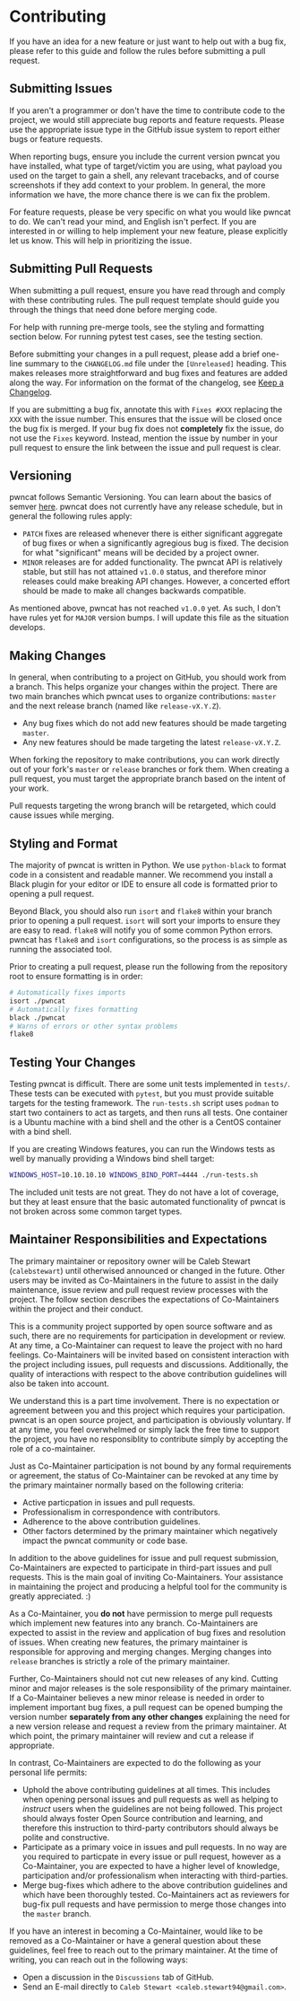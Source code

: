 # Contributing

If you have an idea for a new feature or just want to help out with a bug
fix, please refer to this guide and follow the rules before submitting a
pull request.

## Submitting Issues

If you aren't a programmer or don't have the time to contribute code to the
project, we would still appreciate bug reports and feature requests. Please
use the appropriate issue type in the GitHub issue system to report either
bugs or feature requests.

When reporting bugs, ensure you include the current version pwncat you have
installed, what type of target/victim you are using, what payload you used
on the target to gain a shell, any relevant tracebacks, and of course
screenshots if they add context to your problem. In general, the more
information we have, the more chance there is we can fix the problem.

For feature requests, please be very specific on what you would like pwncat
to do. We can't read your mind, and English isn't perfect. If you are
interested in or willing to help implement your new feature, please explicitly
let us know. This will help in prioritizing the issue.

## Submitting Pull Requests

When submitting a pull request, ensure you have read through and comply with
these contributing rules. The pull request template should guide you through
the things that need done before merging code.

For help with running pre-merge tools, see the styling and formatting section
below. For running pytest test cases, see the testing section.

Before submitting your changes in a pull request, please add a brief one-line
summary to the `CHANGELOG.md` file under the `[Unreleased]` heading. This makes
releases more straightforward and bug fixes and features are added along the way.
For information on the format of the changelog, see
[Keep a Changelog](https://keepachangelog.com/en/1.0.0/).

If you are submitting a bug fix, annotate this with `Fixes #XXX` replacing the
`XXX` with the issue number. This ensures that the issue will be closed once
the bug fix is merged. If your bug fix does not **completely** fix the issue,
do not use the `Fixes` keyword. Instead, mention the issue by number in your
pull request to ensure the link between the issue and pull request is clear.

## Versioning

pwncat follows Semantic Versioning. You can learn about the basics of semver
[here](https://semver.org). pwncat does not currently have any release
schedule, but in general the following rules apply:

- `PATCH` fixes are released whenever there is either significant aggregate of
  bug fixes or when a significantly agregious bug is fixed. The decision for
  what "significant" means will be decided by a project owner.
- `MINOR` releases are for added functionality. The pwncat API is relatively
  stable, but still has not attained `v1.0.0` status, and therefore minor
  releases could make breaking API changes. However, a concerted effort
  should be made to make all changes backwards compatible.

As mentioned above, pwncat has not reached `v1.0.0` yet. As such, I don't have
rules yet for `MAJOR` version bumps. I will update this file as the situation
develops.

## Making Changes

In general, when contributing to a project on GitHub, you should work from a
branch. This helps organize your changes within the project. There are two
main branches which pwncat uses to organize contributions: `master` and the
next release branch (named like `release-vX.Y.Z`).

- Any bug fixes which do not add new features should be made targeting `master`.
- Any new features should be made targeting the latest `release-vX.Y.Z`.

When forking the repository to make contributions, you can work directly out
of your fork's `master` or `release` branches or fork them. When creating a
pull request, you must target the appropriate branch based on the intent of
your work.

Pull requests targeting the wrong branch will be retargeted, which could
cause issues while merging.

## Styling and Format

The majority of pwncat is written in Python. We use `python-black` to format
code in a consistent and readable manner. We recommend you install a Black
plugin for your editor or IDE to ensure all code is formatted prior to
opening a pull request.

Beyond Black, you should also run `isort` and `flake8` within your branch
prior to opening a pull request. `isort` will sort your imports to ensure
they are easy to read. `flake8` will notify you of some common Python
errors. pwncat has `flake8` and `isort` configurations, so the process is
as simple as running the associated tool.

Prior to creating a pull request, please run the following from the repository
root to ensure formatting is in order:

```sh
# Automatically fixes imports
isort ./pwncat
# Automatically fixes formatting
black ./pwncat
# Warns of errors or other syntax problems
flake8
```

## Testing Your Changes

Testing pwncat is difficult. There are some unit tests implemented in `tests/`.
These tests can be executed with `pytest`, but you must provide suitable targets
for the testing framework. The `run-tests.sh` script uses `podman` to start two
containers to act as targets, and then runs all tests. One container is a Ubuntu
machine with a bind shell and the other is a CentOS container with a bind shell.

If you are creating Windows features, you can run the Windows tests as well by
manually providing a Windows bind shell target:

```sh
WINDOWS_HOST=10.10.10.10 WINDOWS_BIND_PORT=4444 ./run-tests.sh
```

The included unit tests are not great. They do not have a lot of coverage, but
they at least ensure that the basic automated functionality of pwncat is not
broken across some common target types.

## Maintainer Responsibilities and Expectations

The primary maintainer or repository owner will be Caleb Stewart (`calebstewart`)
until otherwised announced or changed in the future. Other users may be invited
as Co-Maintainers in the future to assist in the daily maintenance, issue review
and pull request review processes with the project. The follow section describes
the expectations of Co-Maintainers within the project and their conduct.

This is a community project supported by open source software and as such, there
are no requirements for participation in development or review. At any time, a
Co-Maintainer can request to leave the project with no hard feelings. Co-Maintainers
will be invited based on consistent interaction with the project including issues,
pull requests and discussions. Additionally, the quality of interactions with
respect to the above contribution guidelines will also be taken into account.

We understand this is a part time involvement. There is no expectation or
agreement between you and this project which requires your participation.
pwncat is an open source project, and participation is obviously voluntary.
If at any time, you feel overwhelmed or simply lack the free time to
support the project, you have no responsiblity to contribute simply by
accepting the role of a co-maintainer.

Just as Co-Maintainer participation is not bound by any formal requirements or
agreement, the status of Co-Maintainer can be revoked at any time by the primary
maintainer normally based on the following criteria:

- Active particpation in issues and pull requests.
- Professionalism in correspondence with contributors.
- Adherence to the above contribution guidelines.
- Other factors determined by the primary maintainer which negatively impact
  the pwncat community or code base.

In addition to the above guidelines for issue and pull request submission,
Co-Maintainers are expected to participate in third-part issues and pull
requests. This is the main goal of inviting Co-Maintainers. Your assistance
in maintaining the project and producing a helpful tool for the community
is greatly appreciated. :)

As a Co-Maintainer, you **do not** have permission to merge pull requests which
implement new features into any branch. Co-Maintainers are expected to assist in
the review and application of bug fixes and resolution of issues. When creating new
features, the primary maintainer is responsible for approving and merging changes.
Merging changes into `release` branches is strictly a role of the primary maintainer.

Further, Co-Maintainers should not cut new releases of any kind. Cutting minor and
major releases is the sole responsibility of the primary maintainer. If a
Co-Maintainer believes a new minor release is needed in order to implement important
bug fixes, a pull request can be opened bumping the version number **separately
from any other changes** explaining the need for a new version release and request
a review from the primary maintainer. At which point, the primary maintainer will
review and cut a release if appropriate.

In contrast, Co-Maintainers are expected to do the following as your personal
life permits:

- Uphold the above contributing guidelines at all times. This includes when
  opening personal issues and pull requests as well as helping to *instruct*
  users when the guidelines are not being followed. This project should always
  foster Open Source contribution and learning, and therefore this instruction
  to third-party contributors should always be polite and constructive.
- Participate as a primary voice in issues and pull requests. In no way are
  you required to particpate in every issue or pull request, however as a
  Co-Maintainer, you are expected to have a higher level of knowledge,
  participation and/or professionalism when interacting with third-parties.
- Merge bug-fixes which adhere to the above contribution guidelines and which
  have been thoroughly tested. Co-Maintainers act as reviewers for bug-fix pull
  requests and have permission to merge those changes into the `master` branch.

If you have an interest in becoming a Co-Maintainer, would like to be removed
as a Co-Maintainer or have a general question about these guidelines, feel free
to reach out to the primary maintainer. At the time of writing, you can reach
out in the following ways:

- Open a discussion in the `Discussions` tab of GitHub.
- Send an E-mail directly to `Caleb Stewart <caleb.stewart94@gmail.com>`.

